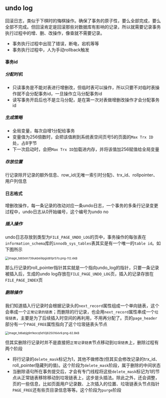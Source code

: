 ## undo log

回滚日志，类似于下棋时的悔棋操作。确保了事务的原子性，要么全部完成，要么全部不完成。但回滚肯定是回滚那些对数据库有影响的记录，所以就需要记录事务执行过程中的增、删、改操作，像查就不需要记录。

+ 事务执行过程中出现了错误，断电，宕机等等
+ 事务执行过程中，人为手动rollback触发

#### 事务id

##### 分配时机

+ 只读事务是不能对表进行增删改，但临时表可以操作，所以只要不对临时表操作就不会分配事务id，一旦操作立马分配事务id
+ 读写事务开启后也不是立马分配，是在第一次对表做增删改操作才会分配事务id

##### 生成策略

+ 全局变量，每次自增1分配给事务
+ 变量值为256倍数时，会把该值刷到系统表空间页号5的页面的`Max Trx ID`处，占8字节
+ 下一次启动时，会把`Max Trx ID`加载进内存，并将该值加256赋值给全局变量

##### 存放位置

行记录除开记录的额外信息、row_id(无唯一索引时分配)、trx_id、rollpointer、用户列信息

#### 日志格式

增删改操作，每一条记录的改动对应一条undo日志，一个事务的多条行记录变更过程中，undo日志从0开始编号，这个编号为undo no

##### 插入操作

undo日志存放到类型为`FILE_PAGE_UNDO_LOG`的页中，事务操作的每张表在`information_schema`库的`innodb_sys_tables`表其实是有一个唯一的`table id`。如下图所示

<img src="http://120.24.5.130:9000/typora/c9cd90c4-79b6-49e2-a7cb-3d7b91607fb4.awebp" alt="image_1d65eln739ukbei9pgid81pr57o.png-112.4kB" style="zoom:67%;" />

那么行记录的roll_pointer指针其实就是一个指向undo_log的指针，只要一条记录被插入后，生成的undo log存放在`FILE_PAGE_UNDO_LOG`页，插入的记录存放在`FILE_PAGE_INDEX`页

##### 删除操作

我们知道插入行记录时会根据记录头的`next_record`属性组成一个单向链表，这个会串成一个`正常记录的链表`；而删除的行记录，也会用`next_record`属性串成一个`垃圾链表`，主要是为了后续插入时空间的再利用，不用再分配了。页的`page_header`部分有一个`PAGE_FREE`属性指向了这个垃圾链表头节点

<img src="https://p1-jj.byteimg.com/tos-cn-i-t2oaga2asx/gold-user-assets/2019/6/24/16b875af99f1eb4e~tplv-t2oaga2asx-zoom-in-crop-mark:1304:0:0:0.awebp" alt="image_1d6abjg9n1kocq5d10j6250164v9.png-62.8kB" style="zoom:67%;" />

但其实删除行记录时并不是直接把`正常记录链表`节点移动到`垃圾链表`上，删除过程有两个阶段

+ 将行记录的`delete_mask`标记为1，其他不做修改(但其实会修改记录的trx_id、roll_pointer隐藏列的值)。这个阶段为`delete_mask`阶段，属于删除的中间状态
+ 当删除语句所在事务提交后，才会有专门线程将这些`delete_mask`标记为1的节点从正常链表移除移动到垃圾链表上，这步是头插法。除此之外，还会调整，页的一些信息，比如页面用户记录数、上次插入的位置、垃圾链表头节点指针`PAGE_FREE`还有些页目录信息等等。这个阶段为`purge`阶段